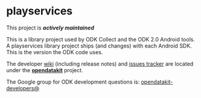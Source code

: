 # playservices

This project is __*actively maintained*__

This is a library project used by ODK Collect and the ODK 2.0 Android tools. 
A playservices library project ships (and changes) with each Android SDK. This is
the version the ODK code uses.

The developer [wiki](https://github.com/opendatakit/opendatakit/wiki) (including release notes) and
[issues tracker](https://github.com/opendatakit/opendatakit/issues) are located under
the [**opendatakit**](https://github.com/opendatakit/opendatakit) project.

The Google group for ODK development questions is: [opendatakit-developers@](https://groups.google.com/forum/#!forum/opendatakit-developers)
